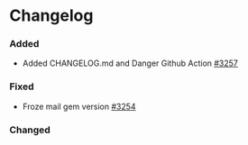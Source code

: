 # Changelog

### Added 

- Added CHANGELOG.md and Danger Github Action [#3257](https://github.com/DMPRoadmap/roadmap/issues/3257)

### Fixed

- Froze mail gem version [#3254](https://github.com/DMPRoadmap/roadmap/issues/3254)

### Changed
